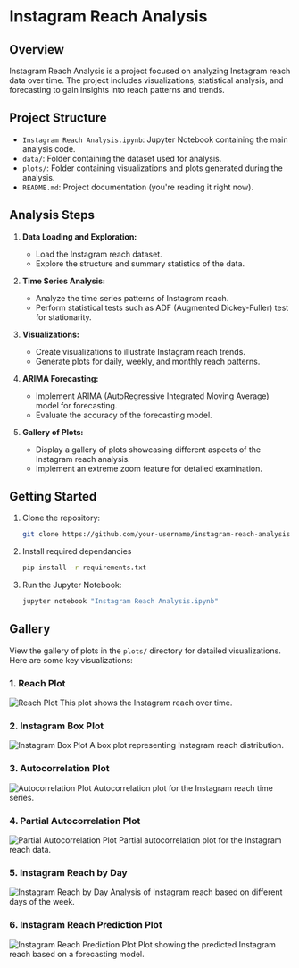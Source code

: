 # Instagram Reach Analysis

## Overview

Instagram Reach Analysis is a project focused on analyzing Instagram reach data over time. The project includes visualizations, statistical analysis, and forecasting to gain insights into reach patterns and trends.

## Project Structure

- `Instagram Reach Analysis.ipynb`: Jupyter Notebook containing the main analysis code.
- `data/`: Folder containing the dataset used for analysis.
- `plots/`: Folder containing visualizations and plots generated during the analysis.
- `README.md`: Project documentation (you're reading it right now).

## Analysis Steps

1. **Data Loading and Exploration:**
   - Load the Instagram reach dataset.
   - Explore the structure and summary statistics of the data.

2. **Time Series Analysis:**
   - Analyze the time series patterns of Instagram reach.
   - Perform statistical tests such as ADF (Augmented Dickey-Fuller) test for stationarity.

3. **Visualizations:**
   - Create visualizations to illustrate Instagram reach trends.
   - Generate plots for daily, weekly, and monthly reach patterns.

4. **ARIMA Forecasting:**
   - Implement ARIMA (AutoRegressive Integrated Moving Average) model for forecasting.
   - Evaluate the accuracy of the forecasting model.

5. **Gallery of Plots:**
   - Display a gallery of plots showcasing different aspects of the Instagram reach analysis.
   - Implement an extreme zoom feature for detailed examination.

## Getting Started

1. Clone the repository:

   ```bash
   git clone https://github.com/your-username/instagram-reach-analysis.git

2. Install required dependancies  
   ```bash
   pip install -r requirements.txt

3. Run the Jupyter Notebook:
   ```bash
   jupyter notebook "Instagram Reach Analysis.ipynb"

## Gallery

View the gallery of plots in the `plots/` directory for detailed visualizations. Here are some key visualizations:

### 1. Reach Plot
   ![Reach Plot](plots/Reach_plot.png)
   This plot shows the Instagram reach over time.

### 2. Instagram Box Plot
   ![Instagram Box Plot](plots/Instagram_box_plot.png)
   A box plot representing Instagram reach distribution.

### 3. Autocorrelation Plot
   ![Autocorrelation Plot](plots/autocorr_plot.png)
   Autocorrelation plot for the Instagram reach time series.

### 4. Partial Autocorrelation Plot
   ![Partial Autocorrelation Plot](plots/pacf_plot.png)
   Partial autocorrelation plot for the Instagram reach data.

### 5. Instagram Reach by Day
   ![Instagram Reach by Day](plots/instagram_reach_by_day.png)
   Analysis of Instagram reach based on different days of the week.

### 6. Instagram Reach Prediction Plot
   ![Instagram Reach Prediction Plot](plots/insta_reach_prediction_plot.png)
   Plot showing the predicted Instagram reach based on a forecasting model.
